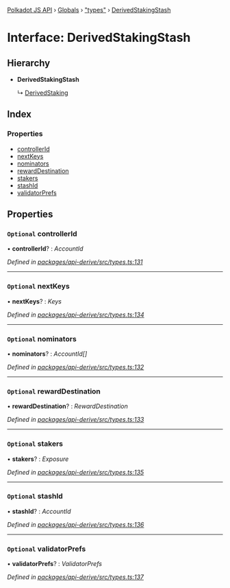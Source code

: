 [Polkadot JS API](../README.md) › [Globals](../globals.md) › ["types"](../modules/_types_.md) › [DerivedStakingStash](_types_.derivedstakingstash.md)

# Interface: DerivedStakingStash

## Hierarchy

* **DerivedStakingStash**

  ↳ [DerivedStaking](_types_.derivedstaking.md)

## Index

### Properties

* [controllerId](_types_.derivedstakingstash.md#optional-controllerid)
* [nextKeys](_types_.derivedstakingstash.md#optional-nextkeys)
* [nominators](_types_.derivedstakingstash.md#optional-nominators)
* [rewardDestination](_types_.derivedstakingstash.md#optional-rewarddestination)
* [stakers](_types_.derivedstakingstash.md#optional-stakers)
* [stashId](_types_.derivedstakingstash.md#optional-stashid)
* [validatorPrefs](_types_.derivedstakingstash.md#optional-validatorprefs)

## Properties

### `Optional` controllerId

• **controllerId**? : *AccountId*

*Defined in [packages/api-derive/src/types.ts:131](https://github.com/polkadot-js/api/blob/89700f98c5/packages/api-derive/src/types.ts#L131)*

___

### `Optional` nextKeys

• **nextKeys**? : *Keys*

*Defined in [packages/api-derive/src/types.ts:134](https://github.com/polkadot-js/api/blob/89700f98c5/packages/api-derive/src/types.ts#L134)*

___

### `Optional` nominators

• **nominators**? : *AccountId[]*

*Defined in [packages/api-derive/src/types.ts:132](https://github.com/polkadot-js/api/blob/89700f98c5/packages/api-derive/src/types.ts#L132)*

___

### `Optional` rewardDestination

• **rewardDestination**? : *RewardDestination*

*Defined in [packages/api-derive/src/types.ts:133](https://github.com/polkadot-js/api/blob/89700f98c5/packages/api-derive/src/types.ts#L133)*

___

### `Optional` stakers

• **stakers**? : *Exposure*

*Defined in [packages/api-derive/src/types.ts:135](https://github.com/polkadot-js/api/blob/89700f98c5/packages/api-derive/src/types.ts#L135)*

___

### `Optional` stashId

• **stashId**? : *AccountId*

*Defined in [packages/api-derive/src/types.ts:136](https://github.com/polkadot-js/api/blob/89700f98c5/packages/api-derive/src/types.ts#L136)*

___

### `Optional` validatorPrefs

• **validatorPrefs**? : *ValidatorPrefs*

*Defined in [packages/api-derive/src/types.ts:137](https://github.com/polkadot-js/api/blob/89700f98c5/packages/api-derive/src/types.ts#L137)*
